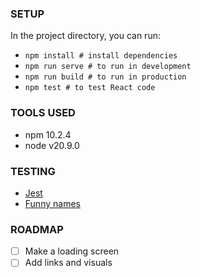 ### SETUP
In the project directory, you can run:
- `npm install # install dependencies`
- `npm run serve # to run in development`
- `npm run build # to run in production`
- `npm test # to test React code`
### TOOLS USED
- npm 10.2.4
- node v20.9.0
### TESTING
- [Jest](https://jestjs.io/docs/tutorial-react)
- [Funny names](https://www.imagineforest.com/blog/funny-name-generator/)
### ROADMAP
- [ ] Make a loading screen
- [ ] Add links and visuals